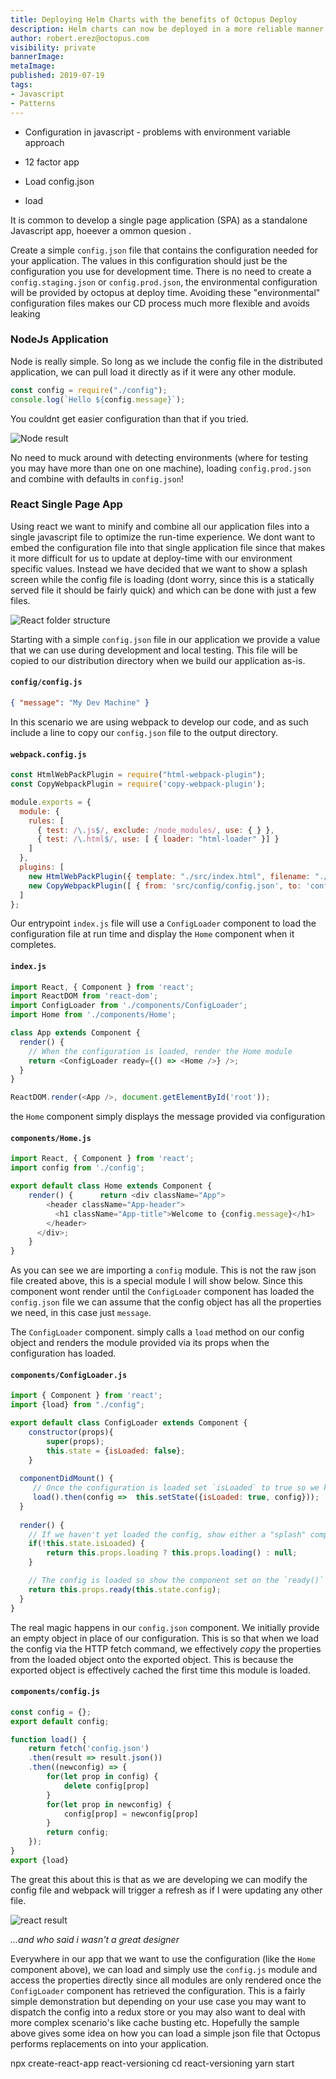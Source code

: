 ```yaml
---
title: Deploying Helm Charts with the benefits of Octopus Deploy
description: Helm charts can now be deployed in a more reliable manner by using the first-class Octopus Deploy Helm step.
author: robert.erez@octopus.com
visibility: private
bannerImage: 
metaImage: 
published: 2019-07-19
tags:
- Javascript
- Patterns
---
```


- Configuration in javascript - problems with environment variable approach
- 12 factor app

- Load config.json
- load 


It is common to develop a single page application (SPA) as a standalone Javascript app, hoeever a ommon quesion .

Create a simple `config.json` file that contains the configuration needed for your application. The values in this configuration should just be the configuration you use for development time. There is no need to create a `config.staging.json` or `config.prod.json`, the environmental configuration will be provided by octopus at deploy time. Avoiding these "environmental" configuration files makes our CD process much more flexible and avoids leaking

### NodeJs Application
Node is really simple. So long as we include the config file in the distributed application, we can pull load it directly as if it were any other module.


```javascript
const config = require("./config");
console.log(`Hello ${config.message}`);
```

You couldnt get easier configuration than that if you tried.

![Node result](node-result.png)

No need to muck around with detecting environments (where for testing you may have more than one on one machine), loading `config.prod.json` and combine with defaults in `config.json`!

### React Single Page App
Using react we want to minify and combine all our application files into a single javascript file to optimize the run-time experience. We dont want to embed the configuration file into that single application file since that makes it more difficult for us to update at deploy-time with our environment specific values. Instead we have decided that we want to show a splash screen while the config file is loading (dont worry, since this is a statically served file it should be fairly quick) and which can be done with just a few files.

![React folder structure](react-folders.png)

Starting with a simple `config.json` file in our application we provide a value that we can use during development and local testing. This file will be copied to our distribution directory when we build our application as-is.

#### `config/config.js`
```json
{ "message": "My Dev Machine" }
```

In this scenario we are using webpack to develop our code, and as such include a line to copy our `config.json` file to the output directory.

#### `webpack.config.js`
```javascript
const HtmlWebPackPlugin = require("html-webpack-plugin");
const CopyWebpackPlugin = require('copy-webpack-plugin');

module.exports = {
  module: {
    rules: [
      { test: /\.js$/, exclude: /node_modules/, use: { } },
      { test: /\.html$/, use: [ { loader: "html-loader" }] }
    ]
  },
  plugins: [
    new HtmlWebPackPlugin({ template: "./src/index.html", filename: "./index.html" }),
	new CopyWebpackPlugin([ { from: 'src/config/config.json', to: 'config.json', toType: 'file' } ], { })
  ]
};
```

Our entrypoint `index.js` file will use a `ConfigLoader` component to load the configuration file at run time and display the `Home` component when it completes.

#### `index.js`
```javascript
import React, { Component } from 'react';
import ReactDOM from 'react-dom';
import ConfigLoader from './components/ConfigLoader';
import Home from './components/Home';

class App extends Component {
  render() {
    // When the configuration is loaded, render the Home module
	return <ConfigLoader ready={() => <Home />} />;
  }
}

ReactDOM.render(<App />, document.getElementById('root'));
```

the `Home` component simply displays the message provided via configuration

#### `components/Home.js`
```javascript
import React, { Component } from 'react';
import config from './config';

export default class Home extends Component {
	render() {		return <div className="App">		
        <header className="App-header">
          <h1 className="App-title">Welcome to {config.message}</h1>
        </header>
      </div>;
	}
}
```

As you can see we are importing a `config` module. This is not the raw json file created above, this is a special module I will show below. Since this component wont render until the `ConfigLoader` component has loaded the `config.json` file we can assume that the config object has all the properties we need, in this case just `message`.

The `ConfigLoader` component. simply calls a `load` method on our config object and renders the module provided via its props when the configuration has loaded.

#### `components/ConfigLoader.js`
```javascript
import { Component } from 'react';
import {load} from "./config";

export default class ConfigLoader extends Component {
	constructor(props){
		super(props);
		this.state = {isLoaded: false};
	}
  
  componentDidMount() {
     // Once the configuration is loaded set `isLoaded` to true so we know to render our component
	 load().then(config =>  this.setState({isLoaded: true, config}));
  }
  
  render() {	  
    // If we haven't yet loaded the config, show either a "splash" component provided via a `loading` props or return nothing.
	if(!this.state.isLoaded) {
		return this.props.loading ? this.props.loading() : null;
	}

    // The config is loaded so show the component set on the `ready()` props
    return this.props.ready(this.state.config);
  }
}
```

The real magic happens in our `config.json` component. We initially provide an empty object in place of our configuration. This is so that when we load the config via the HTTP fetch command, we effectively _copy_ the properties from the loaded object onto the exported object. This is because the exported object is effectively cached the first time this module is loaded.

#### `components/config.js`
```javascript
const config = {};
export default config;

function load() {
	return fetch('config.json')
	.then(result => result.json())
	.then((newconfig) => {
		for(let prop in config) {
			delete config[prop]
		}
		for(let prop in newconfig) {
			config[prop] = newconfig[prop]
		}
		return config;
	});
}
export {load}
```

The great this about this is that as we are developing we can modify the config file and webpack will trigger a refresh as if I were updating any other file. 

![react result](react-result.png)

_...and who said i wasn't a great designer_

Everywhere in our app that we want to use the configuration (like the `Home` component above), we can load and simply use the `config.js`  module and access the properties directly since all modules are only rendered once the `ConfigLoader` component has retrieved the configuration. This is a fairly simple demonstration but depending on your use case you may want to dispatch the config into a redux store or you may also want to deal with more complex scenario's like cache busting etc. Hopefully the sample above gives some idea on how you can load a simple json file that Octopus performs replacements on into your application.




npx create-react-app react-versioning
cd react-versioning
yarn start